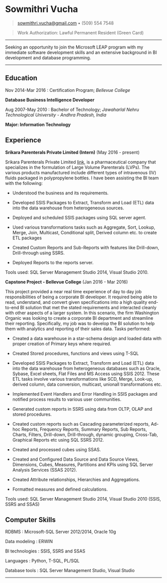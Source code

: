 Sowmithri Vucha
============
> <sowmithri.vucha@gmail.com> • (509) 554 7548 

> Work Authorization: Lawful Permanent Resident (Green Card)

----

Seeking an opportunity to join the Microsoft LEAP program with my immediate software development skills and an extensive background in BI development and database programming.

----

Education
---------

Nov 2014-Mar 2016 
:   Certification Program; *Bellevue College*

   **Database Business Intelligence Developer**

Aug 2007-May 2010
:   Bachelor of Technology; *Jawaharlal Nehru Technological University - Andhra Pradesh, India*

   **Major: Information Technology**

Experience
----------

**Srikara Parenterals Private Limited (Intern)** (May 2016 - present)

Srikara Parenterals Private Limited [link](http://www.srikara.in/), is a pharmaceutical company that specializes in the formulation of Large Volume Parenterals (LVPs). The various products manufactured include different types of intravenous (IV) fluids packaged in polypropylene bottles. I have been assisting the BI team with the following:

* Understood the business and its requirements. 

* Developed SSIS Packages to Extract, Transform and Load (ETL) data into the data warehouse from heterogeneous sources.

* Deployed and scheduled SSIS packages using SQL server agent.

* Used various transformations tasks such as Aggregate, Sort, Lookup, Merge, Join, Multicast, Conditional split, Derived column etc. to create ETL packages

* Created Custom Reports and Sub-Reports with features like Drill-down, Drill-through using SSRS.

* Deployed Reports to the reports server.

Tools used: SQL Server Management Studio 2014, Visual Studio 2010.




**Capstone Project - Bellevue College** (Jan 2016 - Mar 2016)

This project provided a near real time experience of day to day job responsibilities of being a corporate BI developer. It required being able to read, understand, and convert given specifications into a high quality end-to-end BI solution that met the stated requirements and interacted cleanly with other aspects of a larger system. In this scenario, the firm Washington Organic was looking to create a corporate BI department and streamline their reporting.  Specifically, my job was to develop the BI solution to help them with analytics and reporting of their sales data. Tasks performed:

* Created a data warehouse in a star-schema design and loaded data with proper creation of Primary keys where required.

* Created Stored procedures, functions and views using T-SQL

* Developed SSIS Packages to Extract, Transform and Load (ETL) data into the data warehouse from heterogeneous databases such as Oracle, Sybase, Excel sheets, Flat Files and MS Access using SSIS 2012. These ETL tasks involve various transformations like SCD, Merge, Look-up, derived column, data conversion, multicast, unionall transformations etc. 

*  Implemented Event Handlers and Error Handling in SSIS packages and notified process results to various user communities.

* Generated custom reports in SSRS using data from OLTP, OLAP and stored procedures.

* Created custom reports such as Cascading parameterized reports, Ad-hoc Reports, Frequency Reports, Summary Reports, Sub Reports, Charts, Filters, Drill-down, Drill-through, dynamic grouping, Cross-Tab, Graphical Reports etc using SQL SSRS 2012.

* Created and processed cubes using SSAS. 

* Created and Configured Data Source and Data Source Views, Dimensions, Cubes, Measures, Partitions and KPIs using SQL Server Analysis Services (SSAS 2012).

* Created Attribute relationships, Hierarchies and Aggregations.

* Formatted measures and defined calculations.

Tools used: SQL Server Management Studio 2014, Visual Studio 2010 (SSIS, SSRS and SSAS)


Computer Skills
--------------------

RDBMS
:   Microsoft-SQL Server 2012/2014, Oracle 10g 

Data modeling
:   ERWIN

BI technologies
:   SSIS, SSRS and SSAS

Languages
:   Python, T-SQL, PL/SQL

Database tools
:   SQL Server Management Studio, Visual Studio

----

